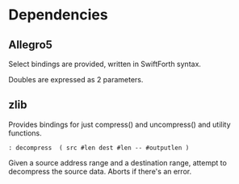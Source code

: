 # Dependencies

## Allegro5

Select bindings are provided, written in SwiftForth syntax.

Doubles are expressed as 2 parameters.

## zlib

Provides bindings for just compress() and uncompress() and utility functions.

```
: decompress  ( src #len dest #len -- #outputlen )
```

Given a source address range and a destination range, attempt to decompress the source data.  Aborts if there's an error.